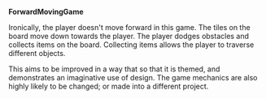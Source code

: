 **ForwardMovingGame**

Ironically, the player doesn't move forward in this game.
The tiles on the board move down towards the player. 
The player dodges obstacles and collects items on the board.
Collecting items allows the player to traverse different objects.

This aims to be improved in a way that so that it is themed, and demonstrates an imaginative use of design.
The game mechanics are also highly likely to be changed; or made into a different project.
